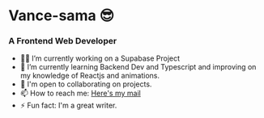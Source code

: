 # Vance-sama 😎

<!--
**VansRouges/VansRouges** is a ✨ _special_ ✨ repository because its `README.md` (this file) appears on your GitHub profile.
-->
### A Frontend Web Developer

- 👩‍💻 I’m currently working on a Supabase Project
- 🌱 I’m currently learning Backend Dev and Typescript and improving on my knowledge of Reactjs and animations.
- 🤝 I'm open to collaborating on projects. 
- 📫 How to reach me: [Here's my mail](evansagina57@gmail.com)
- ⚡ Fun fact: I'm a great writer.
